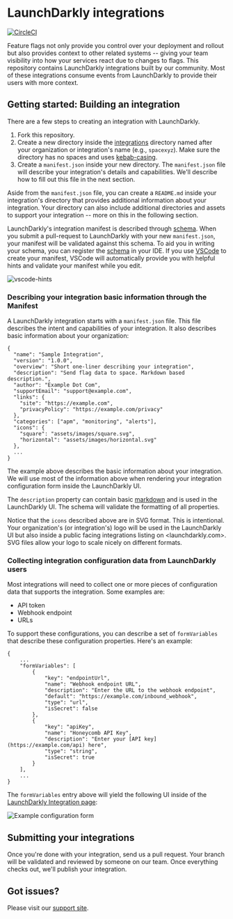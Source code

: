 # LaunchDarkly integrations

[![CircleCI](https://circleci.com/gh/launchdarkly/ld-integrations.svg?style=svg&circle-token=c12dfaa51d070b8bbc8dea0c0adf4c402b5b9123)](https://circleci.com/gh/launchdarkly/ld-integrations)

Feature flags not only provide you control over your deployment and rollout but
also provides context to other related systems -- giving your team visibility
into how your services react due to changes to flags. This repository contains
LaunchDarkly integrations built by our community. Most of these integrations
consume events from LaunchDarkly to provide their users with more context.

## Getting started: Building an integration

There are a few steps to creating an integration with LaunchDarkly.

1. Fork this repository.
2. Create a new directory inside the [integrations](./integrations) directory
   named after your organization or integration's name (e.g., `spacexyz`). Make
   sure the directory has no spaces and uses
   [kebab-casing](https://wiki.c2.com/?KebabCase).
3. Create a `manifest.json` inside your new directory. The `manifest.json` file
   will describe your integration's details and capabilities. We'll describe how
   to fill out this file in the next section.

Aside from the `manifest.json` file, you can create a `README.md` inside your
integration's directory that provides additional information about your
integration. Your directory can also include additional directories and assets
to support your integration -- more on this in the following section.

LaunchDarkly's integration manifest is described through
[schema](./manifest.schema.json). When you submit a pull-request to LaunchDarkly
with your new `manifest.json`, your manifest will be validated against this
schema. To aid you in writing your schema, you can register the
[schema](./manifest.schema.json) in your IDE. If you use
[VSCode](https://code.visualstudio.com/) to create your manifest, VSCode will
automatically provide you with helpful hints and validate your manifest while
you edit.

![vscode-hints](https://gist.githubusercontent.com/rmanalan/447b78a8c00a46c8638cca834c3009a3/raw/264fafe547a82ada8e5c134832bf35508a6b6458/manifest-vscode.png)

### Describing your integration basic information through the Manifest

A LaunchDarkly integration starts with a `manifest.json` file. This file
describes the intent and capabilities of your integration. It also describes
basic information about your organization:

```
{
  "name": "Sample Integration",
  "version": "1.0.0",
  "overview": "Short one-liner describing your integration",
  "description": "Send flag data to space. Markdown based description.",
  "author": "Example Dot Com",
  "supportEmail": "support@example.com",
  "links": {
    "site": "https://example.com",
    "privacyPolicy": "https://example.com/privacy"
  },
  "categories": ["apm", "monitoring", "alerts"],
  "icons": {
    "square": "assets/images/square.svg",
    "horizontal": "assets/images/horizontal.svg"
  },
  ...
}
```
The example above describes the basic information about your integration. We
will use most of the information above when rendering your integration
configuration form inside the LaunchDarkly UI.

The `description` property can contain basic
[markdown](https://daringfireball.net/projects/markdown/) and is used in the
LaunchDarkly UI. The schema will validate the formatting of all properties.

Notice that the `icons` described above are in SVG format. This is intentional.
Your organization's (or integration's) logo will be used in the LaunchDarkly UI
but also inside a public facing integrations listing on <launchdarkly.com>. SVG
files allow your logo to scale nicely on different formats.

### Collecting integration configuration data from LaunchDarkly users

Most integrations will need to collect one or more pieces of configuration data
that supports the integration. Some examples are:

* API token
* Webhook endpoint
* URLs

To support these configurations, you can describe a set of `formVariables` that
describe these configuration properties. Here's an example:

```
{
    ...
    "formVariables": [
        {
            "key": "endpointUrl",
            "name": "Webhook endpoint URL",
            "description": "Enter the URL to the webhook endpoint",
            "default": "https://example.com/inbound_webhook",
            "type": "url",
            "isSecret": false
        },
        {
            "key": "apiKey",
            "name": "Honeycomb API Key",
            "description": "Enter your [API key](https://example.com/api) here",
            "type": "string",
            "isSecret": true
        }
    ],
    ...
}
```

The `formVariables` entry above will yield the following UI inside of the
[LaunchDarkly Integration
page](https://app.launchdarkly.com/default/integrations):

![Example configuration
form](https://gist.githubusercontent.com/rmanalan/447b78a8c00a46c8638cca834c3009a3/raw/810d8941f29c0306021a973bd6cf10c42bdea03b/goaltender-config-ui.png)

## Submitting your integrations

Once you're done with your integration, send us a pull request. Your branch will
be validated and reviewed by someone on our team. Once everything checks out,
we'll publish your integration.

## Got issues?

Please visit our [support site](https://support.launchdarkly.com/hc/en-us).
